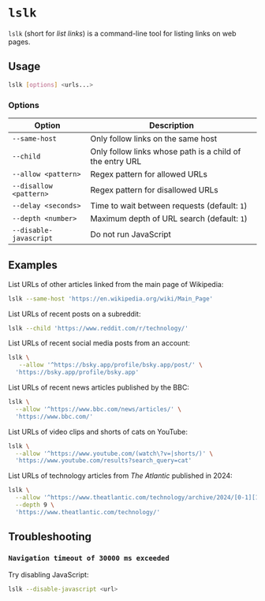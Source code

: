 # `lslk`

`lslk` (short for _list links_) is a command-line tool for listing links
on web pages.

## Usage

```bash
lslk [options] <urls...>
```

### Options

| Option                 | Description                                              |
| ---------------------- | -------------------------------------------------------- |
| `--same-host`          | Only follow links on the same host                       |
| `--child`              | Only follow links whose path is a child of the entry URL |
| `--allow <pattern>`    | Regex pattern for allowed URLs                           |
| `--disallow <pattern>` | Regex pattern for disallowed URLs                        |
| `--delay <seconds>`    | Time to wait between requests (default: `1`)             |
| `--depth <number>`     | Maximum depth of URL search (default: `1`)               |
| `--disable-javascript` | Do not run JavaScript                                    |

## Examples

List URLs of other articles linked from the main page of Wikipedia:

```bash
lslk --same-host 'https://en.wikipedia.org/wiki/Main_Page'
```

List URLs of recent posts on a subreddit:

```bash
lslk --child 'https://www.reddit.com/r/technology/'
```

List URLs of recent social media posts from an account:

```bash
lslk \
   --allow '^https://bsky.app/profile/bsky.app/post/' \
  'https://bsky.app/profile/bsky.app'
```

List URLs of recent news articles published by the BBC:

```bash
lslk \
  --allow '^https://www.bbc.com/news/articles/' \
  'https://www.bbc.com/'
```

List URLs of video clips and shorts of cats on YouTube:

```bash
lslk \
  --allow '^https://www.youtube.com/(watch\?v=|shorts/)' \
  'https://www.youtube.com/results?search_query=cat'
```

List URLs of technology articles from _The Atlantic_ published in 2024:

```bash
lslk \
  --allow '^https://www.theatlantic.com/technology/archive/2024/[0-1][1-9]/' \
  --depth 9 \
  'https://www.theatlantic.com/technology/'
```

## Troubleshooting

### `Navigation timeout of 30000 ms exceeded`

Try disabling JavaScript:

```bash
lslk --disable-javascript <url>
```

